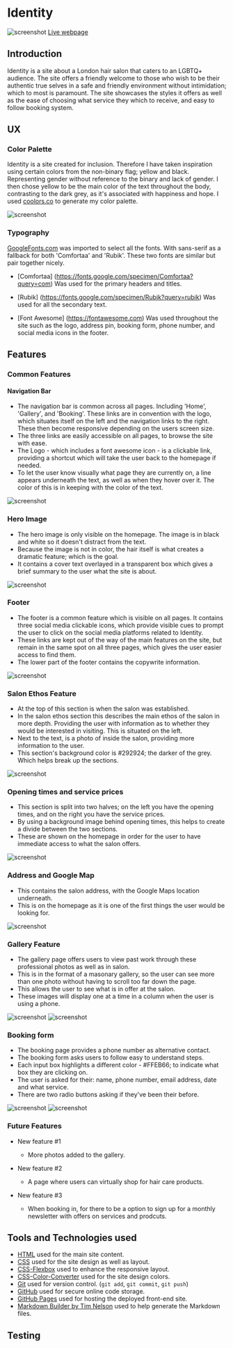 # Identity

![screenshot](documentation/mockup.png) 
[Live webpage](https://emmygood.github.io/identity/)

## Introduction
Identity is a site about a London hair salon that caters to an LGBTQ+ audience. The site offers a friendly welcome to those who wish to be their authentic true selves in a safe and friendly environment without intimidation; which to most is paramount. The site showcases the styles it offers as well as the ease of choosing what service they which to receive, and easy to follow booking system. 

## UX
### Color Palette


Identity is a site created for inclusion. Therefore I have taken inspiration using certain colors from the non-binary flag; yellow and black. Representing gender without reference to the binary and lack of gender. I then chose yellow to be the main color of the text throughout the body, contrasting to the dark grey, as it's associated with happiness and hope.
I used [coolors.co](https://coolors.co/292924-3e3e37-ffdd00-ffeb66) to generate my color palette.

![screenshot](documentation/colorscheme.png)



### Typography


[GoogleFonts.com](https://fonts.google.com/?query=com) was imported to select all the fonts. With sans-serif as a fallback for both 'Comfortaa' and 'Rubik'. These two fonts are similar but pair together nicely.

- [Comfortaa] (https://fonts.google.com/specimen/Comfortaa?query=com) Was used for the primary headers and titles.

- [Rubik] (https://fonts.google.com/specimen/Rubik?query=rubik) Was used for all the secondary text.

- [Font Awesome] (https://fontawesome.com) Was used throughout the site such as the logo, address pin, booking form, phone number, and social media icons in the footer.

## Features

### Common Features

#### Navigation Bar
- The navigation bar is common across all pages. Including 'Home', 'Gallery', and 'Booking'. These links are in convention with the logo, which situates itself on the left and the navigation links to the right. These then become responsive depending on the users screen size.
- The three links are easily accessible on all pages, to browse the site with ease.
- The Logo - which includes a font awesome icon - is a clickable link, providing a shortcut which will take the user back to the homepage if needed.
- To let the user know visually what page they are currently on, a line appears underneath the text, as well as when they hover over it. The color of this is in keeping with the color of the text.


![screenshot](documentation/navbar.png)

### Hero Image
- The hero image is only visible on the homepage. The image is in black and white so it doesn't distract from the text.
- Because the image is not in color, the hair itself is what creates a dramatic feature; which is the goal.
- It contains a cover text overlayed in a transparent box which gives a brief summary to the user what the site is about.

![screenshot](documentation/heroimg.png)

### Footer 
- The footer is a common feature which is visible on all pages. It contains three social media clickable icons, which provide visible cues to prompt the user to click on the social media platforms related to Identity.
- These links are kept out of the way of the main features on the site, but remain in the same spot on all three pages, which gives the user easier access to find them.
- The lower part of the footer contains the copywrite information.

![screenshot](documentation/footer2.png)

### Salon Ethos Feature
- At the top of this section is when the salon was established.
- In the salon ethos section this describes the main ethos of the salon in more depth. Providing the user with information as to whether they would be interested in visiting. This is situated on the left.
- Next to the text, is a photo of inside the salon, providing more information to the user.
- This section's background color is #292924; the darker of the grey. Which helps break up the sections.

![screenshot](documentation/about.png)

### Opening times and service prices
- This section is split into two halves; on the left you have the opening times, and on the right you have the service prices.
- By using a background image behind opening times, this helps to create a divide between the two sections.
- These are shown on the homepage in order for the user to have immediate access to what the salon offers.

![screenshot](documentation/openingprices.png)

### Address and Google Map
- This contains the salon address, with the Google Maps location underneath.
- This is on the homepage as it is one of the first things the user would be looking for.

![screenshot](documentation/address.png)

### Gallery Feature
- The gallery page offers users to view past work through these professional photos as well as in salon.
- This is in the format of a masonary gallery, so the user can see more than one photo without having to scroll too far down the page.
- This allows the user to see what is in offer at the salon.
- These images will display one at a time in a column when the user is using a phone.

![screenshot](documentation/gallery3.png)
![screenshot](documentation/gallery4.png)

### Booking form
- The booking page provides a phone number as alternative contact.
- The booking form asks users to follow easy to understand steps.
- Each input box highlights a different color - #FFEB66; to indicate what box they are clicking on.
- The user is asked for their: name, phone number, email address, date and what service.
- There are two radio buttons asking if they've been their before.

![screenshot](documentation/booking.png)
![screenshot](documentation/booking2.png)

### Future Features
- New feature #1
  - More photos added to the gallery.

- New feature #2
  - A page where users can virtually shop for hair care products.

- New feature #3
  - When booking in, for there to be a option to sign up for a monthly newsletter with offers on services and prodcuts.

## Tools and Technologies used

- [HTML](https://en.wikipedia.org/wiki/HTML) used for the main site content.
- [CSS](https://en.wikipedia.org/wiki/CSS) used for the site design as well as layout.
- [CSS-Flexbox](https://www.w3schools.com/css/css3_flexbox.asp) used to enhance the responsive layout.
- [CSS-Color-Converter](https://www.w3schools.com/colors/colors_converter.asp) used for the site design colors.
- [Git](https://git-scm.com) used for version control. (`git add`, `git commit`, `git push`)
- [GitHub](https://github.com) used for secure online code storage.
- [GitHub Pages](https://pages.github.com) used for hosting the deployed front-end site.
- [Markdown Builder by Tim Nelson](https://traveltimn.github.io/readme-builder) used to help generate the Markdown files.

## Testing

